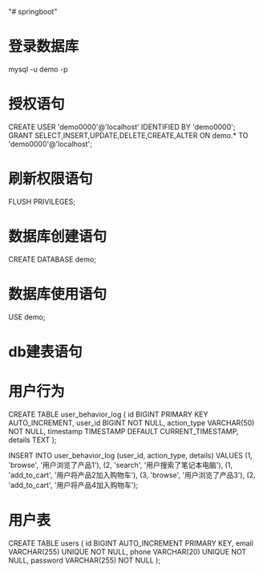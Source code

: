 "# springboot" 

#  登录数据库
mysql -u demo -p

# 授权语句
CREATE USER 'demo0000'@'localhost' IDENTIFIED BY 'demo0000';
GRANT SELECT,INSERT,UPDATE,DELETE,CREATE,ALTER ON demo.* TO 'demo0000'@'localhost';

# 刷新权限语句
FLUSH PRIVILEGES;

# 数据库创建语句
CREATE DATABASE demo;

# 数据库使用语句
USE demo;

# db建表语句
# 用户行为
CREATE TABLE user_behavior_log (
    id BIGINT PRIMARY KEY AUTO_INCREMENT,
    user_id BIGINT NOT NULL,
    action_type VARCHAR(50) NOT NULL,
    timestamp TIMESTAMP DEFAULT CURRENT_TIMESTAMP,
    details TEXT
);

INSERT INTO user_behavior_log (user_id, action_type, details) VALUES
(1, 'browse', '用户浏览了产品1'),
(2, 'search', '用户搜索了笔记本电脑'),
(1, 'add_to_cart', '用户将产品2加入购物车'),
(3, 'browse', '用户浏览了产品3'),
(2, 'add_to_cart', '用户将产品4加入购物车');


# 用户表
CREATE TABLE users (
    id BIGINT AUTO_INCREMENT PRIMARY KEY,
    email VARCHAR(255) UNIQUE NOT NULL,
    phone VARCHAR(20) UNIQUE NOT NULL,
    password VARCHAR(255) NOT NULL
);